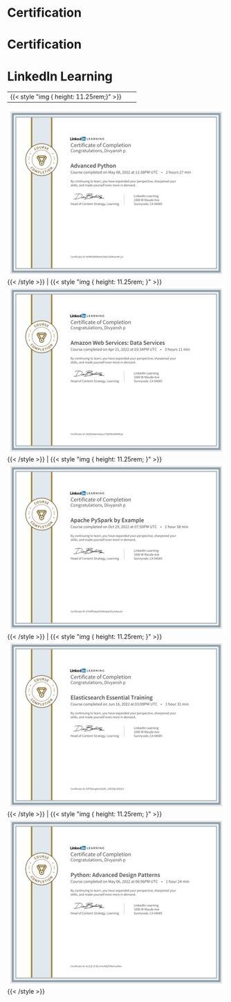 # Certification


# Certification

# LinkedIn Learning 

| | | |
|-|-|-|
|{{< style "img { height: 11.25rem;}" >}} 
[![](certificates/1.png)](https://www.linkedin.com/learning/certificates/8e066cc3a1fd0a14ae6e0be4c67558558c7a470311e9ad5b99fe1604ef8be2ec?trk=share_certificate)
{{< /style >}} | {{< style "img { height: 11.25rem; }" >}} 
[![](certificates/2.png)](https://www.linkedin.com/learning/certificates/d45b5ce90ac37a0f420235442f027d145353a6f4e2c0acbccf23f4566f714770?trk=share_certificate)
{{< /style >}} | {{< style "img { height: 11.25rem; }" >}} 
[![](certificates/3.png)](https://www.linkedin.com/learning/certificates/3ff2c3eea9518fe36576dc44d5ae0c6c33e61f36b40b43f80d2f5b17e75201f4)
{{< /style >}}
| {{< style "img { height: 11.25rem; }" >}} 
[![](certificates/4.png) ](https://www.linkedin.com/learning/certificates/773b6209d88777ab64d6741b0782681525bb2504b1c760b6485d966ca2e95303?trk=share_certificate)
{{< /style >}} | {{< style "img { height: 11.25rem; }" >}} 
[![](certificates/5.png) ](https://www.linkedin.com/learning/certificates/573f0aa468e5804a764ab75984dcdf69c64b33d3e75352971f1e4609b8e5f7c0?trk=share_certificate)
{{< /style >}}


